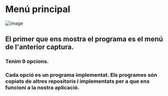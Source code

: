 # Menú principal

![image](https://user-images.githubusercontent.com/80519737/168886136-94428470-35a7-4236-b98d-2fc23bf786df.png)

## El primer que ens mostra el programa es el menú de l'anterior captura.

### Tenim 9 opcions.

### Cada opció es un programa implementat. Els programes són copiats de altres repositoris i implementats per a que ens funcioni a la nostra aplicació.


